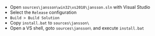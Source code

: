 
 * Open `sources\jansson\win32\vs2010\jansson.sln` with Visual Studio
 * Select the `Release` configuration
 * `Build > Build Solution`
 * Copy `install.bat` to `sources\jansson\`
 * Open a VS shell, goto `sources\jansson\` and execute `install.bat` 